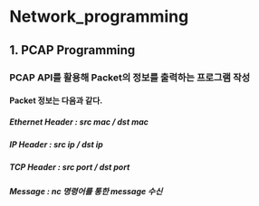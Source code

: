 # Network_programming

## 1. PCAP Programming

### PCAP API를 활용해 Packet의 정보를 출력하는 프로그램 작성

#### Packet 정보는 다음과 같다.

##### Ethernet Header : src mac / dst mac
##### IP Header : src ip / dst ip
##### TCP Header : src port / dst port
##### Message : nc 명령어를 통한 message 수신

